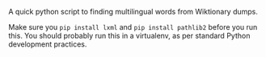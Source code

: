 A quick python script to finding multilingual words from Wiktionary dumps.

Make sure you `pip install lxml` and `pip install pathlib2` before you run this. You should probably run this in a virtualenv, as per standard Python development practices.
